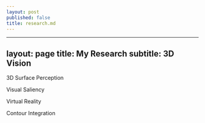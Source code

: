 ```yaml
---
layout: post
published: false
title: research.md
---
```

---
layout: page
title: My Research
subtitle: 3D Vision
---

3D Surface Perception

Visual Saliency

Virtual Reality

Contour Integration
